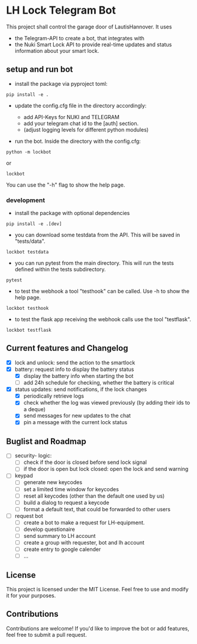 # LH Lock Telegram Bot

This project shall control the garage door of LautisHannover. It uses 
- the Telegram-API to create a bot, that integrates with
- the Nuki Smart Lock API to provide real-time updates and status information about your smart lock. 


## setup and run bot
- install the package via pyproject toml:
```
pip install -e .
```
- update the config.cfg file in the directory accordingly:
    - add API-Keys for NUKI and TELEGRAM
    - add your telegram chat id to the [auth] section.
    - (adjust logging levels for different python modules)

- run the bot. Inside the directory with the config.cfg:
```
python -m lockbot
```
or
```
lockbot
```
You can use the "-h" flag to show the help page.

### development
- install the package with optional dependencies
```
pip install -e .[dev]
```
- you can download some testdata from the API. This will be saved in "tests/data".
```
lockbot testdata
```
- you can run pytest from the main directory. This will run the tests defined within the tests subdirectory.
```
pytest
```
- to test the webhook a tool "testhook" can be called. Use -h to show the help page.
```
lockbot testhook
```
- to test the flask app receiving the webhook calls use the tool "testflask".
```
lockbot testflask
```

## Current features and Changelog
- [x] lock and unlock: send the action to the smartlock
- [x] battery: request info to display the battery status
    - [x] display the battery info when starting the bot
    - [ ] add 24h schedule for checking, whether the battery is critical
- [x] status updates: send notifications, if the lock changes
    - [x] periodically retrieve logs
    - [x] check whether the log was viewed previously (by adding their ids to a deque)
    - [x] send messages for new updates to the chat
    - [x] pin a message with the current lock status
        
## Buglist and Roadmap
- [ ] security- logic: 
    - [ ] check if the door is closed before send lock signal
    - [ ] if the door is open but lock closed: open the lock and send warning
- [ ] keypad
    - [ ] generate new keycodes
    - [ ] set a limited time window for keycodes
    - [ ] reset all keycodes (other than the default one used by us)
    - [ ] build a dialog to request a keycode
    - [ ] format a default text, that could be forwarded to other users
    
- [ ] request bot
    - [ ] create a bot to make a request for LH-equipment.
    - [ ] develop questionaire 
    - [ ] send summary to LH account
    - [ ] create a group with requester, bot and lh account
    - [ ] create entry to google calender
    - [ ] ...

## License

This project is licensed under the MIT License. Feel free to use and modify it for your purposes.

## Contributions

Contributions are welcome! If you'd like to improve the bot or add features, feel free to submit a pull request.

